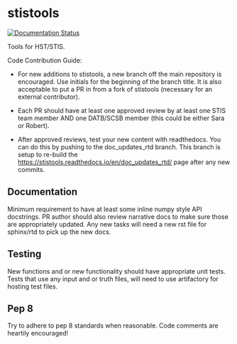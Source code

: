 # stistools

[![Documentation Status](https://readthedocs.org/projects/stistools/badge/?version=latest)](https://stistools.readthedocs.io/en/latest/?badge=latest)

Tools for HST/STIS.

Code Contribution Guide:

- For new additions to stistools, a new branch off the main repository is encouraged.  Use initials for the beginning of the branch title. It is also acceptable to put a PR in from a fork of stistools (necessary for an external contributor).

- Each PR should have at least one approved review by at least one STIS team member AND one DATB/SCSB member (this could be either Sara or Robert).

- After approved reviews, test your new content with readthedocs.  You can do this by pushing to the doc_updates_rtd branch.  This branch is setup to re-build the https://stistools.readthedocs.io/en/doc_updates_rtd/ page after any new commits.

## Documentation
Minimum requirement to have at least some inline numpy style API docstrings.  PR author should also review narrative docs to make sure those are appropriately updated. Any new tasks will need a new rst file for sphinx/rtd to pick up the new docs.

## Testing
New functions and or new functionality should have appropriate unit tests.  Tests that use any input and or truth files, will need to use artifactory for hosting test files.

## Pep 8
Try to adhere to pep 8 standards when reasonable.  Code comments are heartily encouraged!
